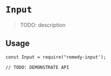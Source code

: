 # `Input`

> TODO: description

## Usage

```
const Input = require("remedy-input');

// TODO: DEMONSTRATE API
```
